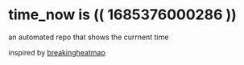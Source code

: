 # time_now is (( 1685376000286 ))

an automated repo that shows the currnent time

inspired by [breakingheatmap](https://github.com/breakingheatmap/breakingheatmap)